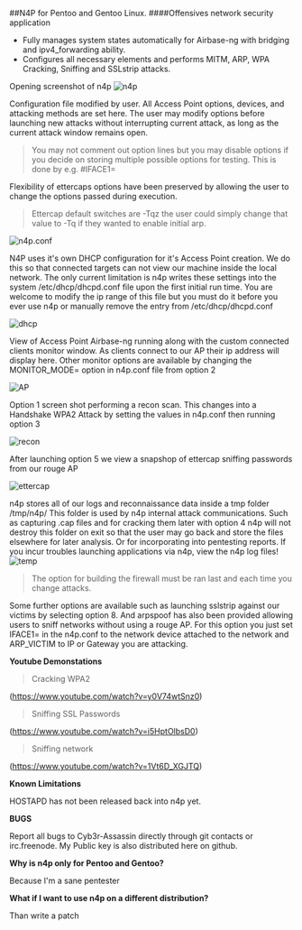 ##N4P for Pentoo and Gentoo Linux.
####Offensives network security application

* Fully manages system states automatically for Airbase-ng with bridging and ipv4_forwarding ability.
* Configures all necessary elements and performs MITM, ARP, WPA Cracking, Sniffing and SSLstrip attacks.

Opening screenshot of n4p
![n4p](http://i.imgur.com/RGdtLR8.png)

Configuration file modified by user. All Access Point options, devices, and attacking methods are set here.
The user may modify options before launching new attacks without interrupting current attack, as long as the current attack window remains open.

> You may not comment out option lines but you may disable options if you decide on storing multiple possible options for testing.
> This is done by e.g. #IFACE1\=

Flexibility of ettercaps options have been preserved by allowing the user to change the options passed during execution.

> Ettercap default switches are -Tqz the user could simply change that value to -Tq if they wanted to enable initial arp.

![n4p.conf](http://i.imgur.com/gZ0aV5H.png)

N4P uses it's own DHCP configuration for it's Access Point creation. We do this so that connected targets can not view our machine inside the local network.
The only current limitation is n4p writes these settings into the system /etc/dhcp/dhcpd.conf file upon the first initial run time.
You are welcome to modify the ip range of this file but you must do it before you ever use n4p or manually remove the entry from /etc/dhcp/dhcpd.conf

![dhcp](http://i.imgur.com/xRtUt3y.png)

View of Access Point Airbase-ng running along with the custom connected clients monitor window. As clients connect to our AP their ip address will display here.
Other monitor options are available by changing the MONITOR_MODE= option in n4p.conf file from option 2

![AP](http://i.imgur.com/ORe3sma.png)

Option 1 screen shot performing a recon scan. This changes into a Handshake WPA2 Attack by setting the values in n4p.conf then running option 3

![recon](http://i.imgur.com/jwHZMOK.png)

After launching option 5 we view a snapshop of ettercap sniffing passwords from our rouge AP

![ettercap](http://i.imgur.com/AAqPNwE.png)

n4p stores all of our logs and reconnaissance data inside a tmp folder /tmp/n4p/
This folder is used by n4p internal attack communications. Such as capturing .cap files and for cracking them later with option 4
n4p will not destroy this folder on exit so that the user may go back and store the files elsewhere for later analysis. Or for incorporating into pentesting reports.
If you incur troubles launching applications via n4p, view the n4p log files!
![temp](http://i.imgur.com/t4JZKRP.png)

> The option for building the firewall must be ran last and each time you change attacks.

Some further options are available such as launching sslstrip against our victims by selecting option 8. And arpspoof has also been provided
allowing users to sniff networks without using a rouge AP. For this option you just set IFACE1= in the n4p.conf to the 
network device attached to the network and ARP_VICTIM to IP or Gateway you are attacking.

**Youtube Demonstations**

> Cracking WPA2

(https://www.youtube.com/watch?v=y0V74wtSnz0)

>Sniffing SSL Passwords

(https://www.youtube.com/watch?v=i5HptOlbsD0)

>Sniffing network

(https://www.youtube.com/watch?v=1Vt6D_XGJTQ)

**Known Limitations**

HOSTAPD has not been released back into n4p yet.

**BUGS**

Report all bugs to Cyb3r-Assassin directly through git contacts or irc.freenode. My Public key is also distributed here on github.

**Why is n4p only for Pentoo and Gentoo?**

Because I'm a sane pentester

**What if I want to use n4p on a different distribution?**

Than write a patch